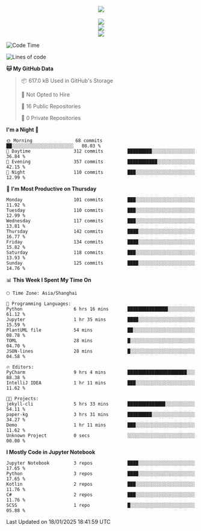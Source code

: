 <div align="center">
  <img src="https://readme-typing-svg.demolab.com?font=Zhi+Mang+Xing&size=40&pause=1000&color=000000&center=true&vCenter=true&lines=Baymax%E5%B0%8F%E6%8C%AF;Hello%20World"/><br/>
  <br/>
  <img src="https://skillicons.dev/icons?i=java,kotlin,python,c,cpp,html,css,javascript" /><br/>
  <img src="https://skillicons.dev/icons?i=spring,vue,pytorch,maven,gradle,mysql,sqlite,linux" /><br/>
  <img src="https://skillicons.dev/icons?i=idea,pycharm,webstorm,androidstudio,vscode,git,vim,md" /><br/>
</div>

<!--START_SECTION:waka-->
![Code Time](http://img.shields.io/badge/Code%20Time-515%20hrs%2017%20mins-blue)

![Lines of code](https://img.shields.io/badge/From%20Hello%20World%20I%27ve%20Written-6.0%20million%20lines%20of%20code-blue)

**🐱 My GitHub Data** 

> 📦 617.0 kB Used in GitHub's Storage 
 > 
> 🚫 Not Opted to Hire
 > 
> 📜 16 Public Repositories 
 > 
> 🔑 0 Private Repositories 
 > 
**I'm a Night 🦉** 

```text
🌞 Morning                68 commits          ██░░░░░░░░░░░░░░░░░░░░░░░   08.03 % 
🌆 Daytime                312 commits         █████████░░░░░░░░░░░░░░░░   36.84 % 
🌃 Evening                357 commits         ███████████░░░░░░░░░░░░░░   42.15 % 
🌙 Night                  110 commits         ███░░░░░░░░░░░░░░░░░░░░░░   12.99 % 
```
📅 **I'm Most Productive on Thursday** 

```text
Monday                   101 commits         ███░░░░░░░░░░░░░░░░░░░░░░   11.92 % 
Tuesday                  110 commits         ███░░░░░░░░░░░░░░░░░░░░░░   12.99 % 
Wednesday                117 commits         ███░░░░░░░░░░░░░░░░░░░░░░   13.81 % 
Thursday                 142 commits         ████░░░░░░░░░░░░░░░░░░░░░   16.77 % 
Friday                   134 commits         ████░░░░░░░░░░░░░░░░░░░░░   15.82 % 
Saturday                 118 commits         ███░░░░░░░░░░░░░░░░░░░░░░   13.93 % 
Sunday                   125 commits         ████░░░░░░░░░░░░░░░░░░░░░   14.76 % 
```


📊 **This Week I Spent My Time On** 

```text
🕑︎ Time Zone: Asia/Shanghai

💬 Programming Languages: 
Python                   6 hrs 16 mins       ███████████████░░░░░░░░░░   61.12 % 
Jupyter                  1 hr 35 mins        ████░░░░░░░░░░░░░░░░░░░░░   15.59 % 
PlantUML file            54 mins             ██░░░░░░░░░░░░░░░░░░░░░░░   08.78 % 
TOML                     28 mins             █░░░░░░░░░░░░░░░░░░░░░░░░   04.70 % 
JSON-lines               28 mins             █░░░░░░░░░░░░░░░░░░░░░░░░   04.58 % 

🔥 Editors: 
PyCharm                  9 hrs 4 mins        ██████████████████████░░░   88.38 % 
IntelliJ IDEA            1 hr 11 mins        ███░░░░░░░░░░░░░░░░░░░░░░   11.62 % 

🐱‍💻 Projects: 
jekyll-cli               5 hrs 33 mins       ██████████████░░░░░░░░░░░   54.11 % 
paper-kg                 3 hrs 31 mins       █████████░░░░░░░░░░░░░░░░   34.27 % 
Demo                     1 hr 11 mins        ███░░░░░░░░░░░░░░░░░░░░░░   11.62 % 
Unknown Project          0 secs              ░░░░░░░░░░░░░░░░░░░░░░░░░   00.00 % 
```

**I Mostly Code in Jupyter Notebook** 

```text
Jupyter Notebook         3 repos             ████░░░░░░░░░░░░░░░░░░░░░   17.65 % 
Python                   3 repos             ████░░░░░░░░░░░░░░░░░░░░░   17.65 % 
Kotlin                   2 repos             ███░░░░░░░░░░░░░░░░░░░░░░   11.76 % 
C#                       2 repos             ███░░░░░░░░░░░░░░░░░░░░░░   11.76 % 
SCSS                     1 repo              █░░░░░░░░░░░░░░░░░░░░░░░░   05.88 % 
```




 Last Updated on 18/01/2025 18:41:59 UTC
<!--END_SECTION:waka-->





